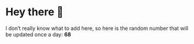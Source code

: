 # Hey there 👋

I don’t really know what to add here, so here is the random number that will be updated once a day: **68**
